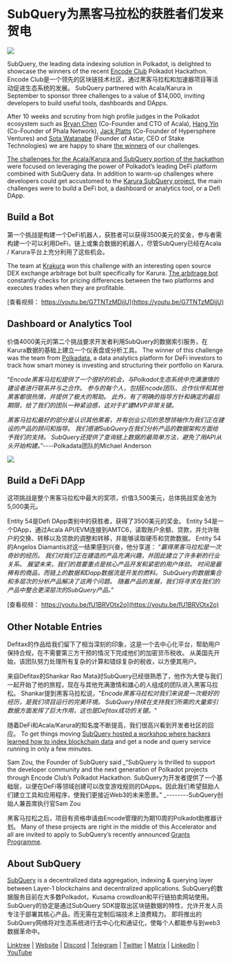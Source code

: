 # SubQuery为黑客马拉松的获胜者们发来贺电

![](https://miro.medium.com/max/1400/1*KSv8qczywRPCEvWXeYiDNA.png)

SubQuery, the leading data indexing solution in Polkadot, is delighted to showcase the winners of the recent [Encode Club](https://www.encode.club/) Polkadot Hackathon. Encode Club是一个领先的区块链技术社区，通过黑客马拉松和加速器项目等活动促进生态系统的发展。 SubQuery partnered with Acala/Karura in September to sponsor three challenges to a value of $14,000, inviting developers to build useful tools, dashboards and DApps.

After 10 weeks and scrutiny from high profile judges in the Polkadot ecosystem such as [Bryan Chen](https://twitter.com/XiliangChen) (Co-Founder and CTO of Acala), [Hang Yin](https://twitter.com/bgmshana) (Co-Founder of Phala Network), [Jack Platts](https://twitter.com/jackbplatts) (Co-Founder of Hypersphere Ventures) and [Sota Watanabe](https://twitter.com/WatanabeSota) (Founder of Astar, CEO of Stake Technologies) we are happy to share [the winners](https://medium.com/encode-club/polkadot-hack-finale-prizewinners-and-summary-931627c64d9) of our challenges.

[The challenges for the Acala/Karura and SubQuery portion of the hackathon](https://medium.com/encode-club/polkadot-hack-challenges-7cfeba1a4c0e) were focused on leveraging the power of Polkadot’s leading DeFi platform combined with SubQuery data. In addition to warm-up challenges where developers could get accustomed to the [Karura SubQuery project](https://explorer.subquery.network/subquery/AcalaNetwork/karura), the main challenges were to build a DeFi bot, a dashboard or analytics tool, or a Defi DApp.

## Build a Bot

第一个挑战是构建一个DeFi机器人，获胜者可以获得3500美元的奖金，参与者需构建一个可以利用DeFi，链上或集合数据的机器人，尽管SubQuery已经在Acala / Karura平台上充分利用了这些机会。

The team at [Krakura](https://github.com/houtenbos/krakura-bot) won this challenge with an interesting open source DEX exchange arbitrage bot built specifically for Karura. [The arbitrage bot](https://github.com/houtenbos/krakura-bot) constantly checks for pricing differences between the two platforms and executes trades when they are profitable.

[查看视频： https://youtu.be/G7TNTzMDijU](https://youtu.be/G7TNTzMDijU)

## Dashboard or Analytics Tool

价值4000美元的第二个挑战要求开发者利用SubQuery的数据索引服务，在Karura数据的基础上建立一个仪表盘或分析工具。 The winner of this challenge was the team from [Polkadata](https://www.polkadata.xyz/), a data analytics platform for DeFi investors to track how smart money is investing and structuring their portfolio on Karura.

“_Encode黑客马拉松提供了一个很好的机会，与Polkadot生态系统中充满激情的建设者进行联系并与之合作。 参与的每个人，包括Encode团队、合作伙伴和其他黑客都很热情，并提供了极大的帮助。 此外，有了明确的指导方针和确定的最后期限，给了我们的团队一种紧迫感，这对于扩建MVP非常关键。_

_黑客马拉松最好的部分是认识其他黑客，并有创业公司的思想领袖作为我们正在建设的产品的顾问和指导。 我们感谢SubQuery在我们分析产品的数据架构方面给予我们的支持。 SubQuery还提供了查询链上数据的最简单方法，避免了用API从头开始构建。_”----Polkadata团队的Michael Anderson

![](https://miro.medium.com/max/1400/0*o01LCEIOu-FyUOWx)

## Build a DeFi DApp

这项挑战是整个黑客马拉松中最大的奖项，价值3,500美元，总体挑战奖金池为5,000美元。

Entity 54是Defi DApp类别中的获胜者，获得了3500美元的奖金。 Entity 54是一个DApp，通过Acala API/EVM连接到AMTC6，读取账户余额、贷款，并允许账户的交换、转移以及贷款的调整和转移，并能够读取硬币和贷款数据。 Entity 54的Angelos Diamantis对这一结果感到兴奋，他分享道： “_赢得黑客马拉松是一次奇妙的经历。 我们对我们正在建造的产品充满兴趣，并因此建立了许多新的行业关系。 展望未来，我们的首要重点是核心产品开发和紧密的用户体验。 时间是最稀有的商品，而链上的数据和Dapp数据流是开发的燃料。 SubQuery的数据集合和多层次的分析产品解决了这两个问题。 随着产品的发展，我们将寻求在我们的产品中整合更深层次的SubQuery产品。_”

[查看视频： https://youtu.be/fU1BRVOtx2o](https://youtu.be/fU1BRVOtx2o)

## Other Notable Entries

Defitax的作品给我们留下了相当深刻的印象，这是一个去中心化平台，帮助用户保持合规，在不需要第三方干预的情况下完成他们的加密货币税收。 从美国先开始，该团队努力处理所有复杂的计算和错综复杂的税收，以方便其用户。

来自Defitax的Shankar Rao Mata对SubQuery已经很熟悉了，他作为大使与我们一起开始了他的旅程，现在与其他充满激情和雄心的人组成的团队进入黑客马拉松。 Shankar提到黑客马拉松说，"_Encode黑客马拉松对我们来说是一次极好的经历，是我们项目运行的完美环境。 SubQuery持续在支持我们所需的大量索引数据方面发挥了巨大作用，这也是Defitax成功的关键。_"

随着DeFi和Acala/Karura的知名度不断提高，我们很高兴看到开发者社区的回应。 To get things moving [SubQuery hosted a workshop where hackers learned how to index blockchain data](https://www.youtube.com/watch?v=QUtWC_LZM8Q) and get a node and query service running in only a few minutes.

Sam Zou, the Founder of SubQuery said _“SubQuery is thrilled to support the developer community and the next generation of Polkadot projects through Encode Club’s Polkadot Hackathon. SubQuery为开发者提供了一个基础层，以便在DeFi等领域创建可以改变游戏规则的DApps。因此我们希望鼓励人们建立工具和应用程序，使我们更接近Web3的未来愿景。” _--------SubQuery创始人兼首席执行官Sam Zou

黑客马拉松之后，项目有资格申请由Encode管理的为期10周的Polkadot助推器计划。 Many of these projects are right in the middle of this Accelerator and all are invited to apply to SubQuery’s recently announced [Grants Programme](https://subquery.network/grants).

## About SubQuery

[SubQuery](https://subquery.network/) is a decentralized data aggregation, indexing & querying layer between Layer-1 blockchains and decentralized applications. SubQuery的数据服务目前在大多数Polkadot，Kusama crowdloan和平行链拍卖网站使用。 SubQuery的协定是通过SubQuery SDK提取出区块链数据的特性，允许开发人员专注于部署其核心产品，而无需在定制后端技术上浪费精力。 即将推出的SubQuery网络将对生态系统进行去中心化和通证化，使每个人都能参与到web3数据革命中。

[Linktree](https://linktr.ee/subquerynetwork) | [Website](https://subquery.network/) | [Discord](https://discord.com/invite/78zg8aBSMG) | [Telegram](https://t.me/subquerynetwork) | [Twitter](https://twitter.com/subquerynetwork) | [Matrix](https://matrix.to/#/#subquery:matrix.org) | [LinkedIn](https://www.linkedin.com/company/subquery) | [YouTube](https://www.youtube.com/channel/UCi1a6NUUjegcLHDFLr7CqLw)

